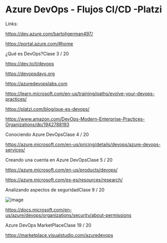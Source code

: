 # Azure DevOps - Flujos CI/CD -Platzi

Links:

https://dev.azure.com/bartoligerman497/

https://portal.azure.com/#home

¿Qué es DevOps?Clase 3 / 20

https://dev.to/t/devops

https://devopsdays.org

https://azuredevopslabs.com

https://learn.microsoft.com/en-us/training/paths/evolve-your-devops-practices/

https://platzi.com/blog/que-es-devops/

https://www.amazon.com/DevOps-Modern-Enterprise-Practices-Organizations/dp/1942788193

Conociendo Azure DevOpsClase 4 / 20

https://azure.microsoft.com/en-us/pricing/details/devops/azure-devops-services/

Creando una cuenta en Azure DevOpsClase 5 / 20

https://azure.microsoft.com/en-us/products/devops/

https://azure.microsoft.com/es-es/resources/research/


Analizando aspectos de seguridadClase 9 / 20

![image](https://github.com/bartoligerman497/Curso-Azure-DevOps-Flujos-CI-CD-Platzi/assets/53313625/22f56440-bc25-46d4-9882-02f1f047f801)

https://docs.microsoft.com/en-us/azure/devops/organizations/security/about-permissions

Azure DevOps MarketPlaceClase 19 / 20

https://marketplace.visualstudio.com/azuredevops
